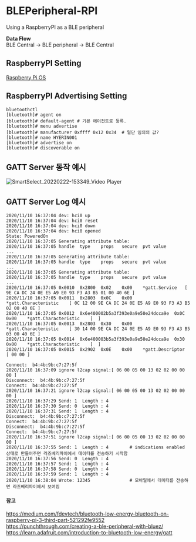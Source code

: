# BLEPeripheral-RPI
Using a RaspberryPI as a BLE peripheral

**Data Flow**<br>
BLE Central → BLE peripheral → BLE Central 
 
## RaspberryPI Setting

[Raspberry Pi OS](https://www.raspberrypi.com/software/operating-systems/)

## RaspberryPI Advertising Setting 

```
bluetoothctl 
[bluetooth]# agent on 
[bluetooth]# default-agent # 기본 에이전트로 등록. 
[bluetooth]# menu advertise 
[bluetooth]# manufacturer 0xffff 0x12 0x34  # 일단 임의의 값?
[bluetooth]# name HYERIN001
[bluetooth]# advertise on
[bluetooth]# discoverable on
```
## GATT Server 동작 예시
![SmartSelect_20220222-153349_Video Player](https://user-images.githubusercontent.com/32845598/155076104-d4e52578-4eba-4025-877c-626df848ade6.gif)


## GATT Server Log 예시
```
2020/11/10 16:37:04 dev: hci0 up
2020/11/10 16:37:04 dev: hci0 reset
2020/11/10 16:37:04 dev: hci0 down
2020/11/10 16:37:04 dev: hci0 opened
State: PoweredOn
2020/11/10 16:37:05 Generating attribute table:
2020/11/10 16:37:05 handle	type	props	secure	pvt	value
...
2020/11/10 16:37:05 Generating attribute table:
2020/11/10 16:37:05 handle	type	props	secure	pvt	value
...
2020/11/10 16:37:05 Generating attribute table:
2020/11/10 16:37:05 handle	type	props	secure	pvt	value
...
2020/11/10 16:37:05 0x0010	0x2800	0x02	0x00	*gatt.Service	[ 9E CA DC 24 0E E5 A9 E0 93 F3 A3 B5 01 00 40 6E ]
2020/11/10 16:37:05 0x0011	0x2803	0x0C	0x00	*gatt.Characteristic	[ 0C 12 00 9E CA DC 24 0E E5 A9 E0 93 F3 A3 B5 02 00 40 6E ]
2020/11/10 16:37:05 0x0012	0x6e400002b5a3f393e0a9e50e24dcca9e	0x0C	0x00	*gatt.Characteristic	[  ]
2020/11/10 16:37:05 0x0013	0x2803	0x30	0x00	*gatt.Characteristic	[ 30 14 00 9E CA DC 24 0E E5 A9 E0 93 F3 A3 B5 03 00 40 6E ]
2020/11/10 16:37:05 0x0014	0x6e400003b5a3f393e0a9e50e24dcca9e	0x30	0x00	*gatt.Characteristic	[  ]
2020/11/10 16:37:05 0x0015	0x2902	0x0E	0x00	*gatt.Descriptor	[ 00 00 ]

Connect:  b4:4b:9b:c7:27:5f
2020/11/10 16:37:09 ignore l2cap signal:[ 06 00 05 00 13 02 02 00 00 00 ]
Disconnect:  b4:4b:9b:c7:27:5f
Connect:  b4:4b:9b:c7:27:5f
2020/11/10 16:37:21 ignore l2cap signal:[ 06 00 05 00 13 02 02 00 00 00 ]
2020/11/10 16:37:29 Send: 1  Length : 4
2020/11/10 16:37:30 Send: 0  Length : 4
2020/11/10 16:37:31 Send: 1  Length : 4
Disconnect:  b4:4b:9b:c7:27:5f
Connect:  b4:4b:9b:c7:27:5f
Disconnect:  b4:4b:9b:c7:27:5f
Connect:  b4:4b:9b:c7:27:5f
2020/11/10 16:37:51 ignore l2cap signal:[ 06 00 05 00 13 02 02 00 00 00 ]
2020/11/10 16:37:55 Send: 1  Length : 4        # indications enabled 상태로 만들어주면 라즈베리파이에서 데이터를 전송하기 시작함
2020/11/10 16:37:56 Send: 0  Length : 4
2020/11/10 16:37:57 Send: 1  Length : 4
2020/11/10 16:37:58 Send: 0  Length : 4
2020/11/10 16:37:59 Send: 1  Length : 4
2020/11/10 16:38:04 Wrote: 12345               # 모바일에서 데이터를 전송하면 라즈베리파이에서 보여짐

```


#### 참고
https://medium.com/fdevtech/bluetooth-low-energy-bluetooth-on-raspberry-pi-3-third-part-521292fe9552
https://punchthrough.com/creating-a-ble-peripheral-with-bluez/
https://learn.adafruit.com/introduction-to-bluetooth-low-energy/gatt
